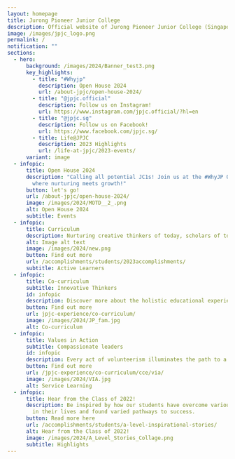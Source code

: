 ```yaml
---
layout: homepage
title: Jurong Pioneer Junior College
description: Official website of Jurong Pioneer Junior College (Singapore)
image: /images/jpjc_logo.png
permalink: /
notification: ""
sections:
  - hero:
      background: /images/2024/Banner_test3.png
      key_highlights:
        - title: "#Whyjp"
          description: Open House 2024
          url: /about-jpjc/open-house-2024/
        - title: "@jpjc.official"
          description: Follow us on Instagram!
          url: https://www.instagram.com/jpjc.official/?hl=en
        - title: "@jpjc.sg"
          description: Follow us on Facebook!
          url: https://www.facebook.com/jpjc.sg/
        - title: Life@JPJC
          description: 2023 Highlights
          url: /life-at-jpjc/2023-events/
      variant: image
  - infopic:
      title: Open House 2024
      description: "Calling all potential JC1s! Join us at the #WhyJP Open House 2024
        where nurturing meets growth!"
      button: let's go!
      url: /about-jpjc/open-house-2024/
      image: /images/2024/MOTD__2_.png
      alt: Open House 2024
      subtitle: Events
  - infopic:
      title: Curriculum
      description: Nurturing creative thinkers of today, scholars of tomorrow
      alt: Image alt text
      image: /images/2024/new.png
      button: Find out more
      url: /accomplishments/students/2023accomplishments/
      subtitle: Active Learners
  - infopic:
      title: Co-curriculum
      subtitle: Innovative Thinkers
      id: infopic
      description: Discover more about the holistic educational experiences JPJC offers!
      button: Find out more
      url: jpjc-experience/co-curriculum/
      image: /images/2024/JP_fam.jpg
      alt: Co-curriculum
  - infopic:
      title: Values in Action
      subtitle: Compassionate leaders
      id: infopic
      description: Every act of volunteerism illuminates the path to a kinder world for all.
      button: Find out more
      url: /jpjc-experience/co-curriculum/cce/via/
      image: /images/2024/VIA.jpg
      alt: Service Learning
  - infopic:
      title: Hear from the Class of 2022!
      description: Be inspired by how our students have overcome various difficulties
        in their lives and found varied pathways to success.
      button: Read more here
      url: /accomplishments/students/a-level-inspirational-stories/
      alt: Hear from the Class of 2022!
      image: /images/2024/A_Level_Stories_Collage.png
      subtitle: Highlights
---
```

